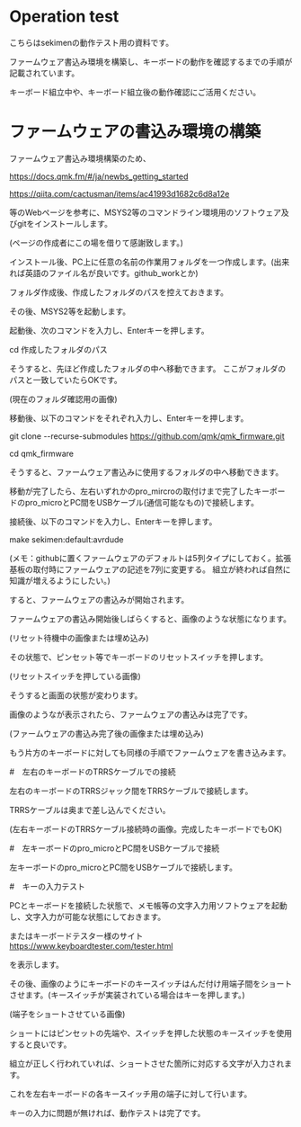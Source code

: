 # Operation test
こちらはsekimenの動作テスト用の資料です。

ファームウェア書込み環境を構築し、キーボードの動作を確認するまでの手順が記載されています。

キーボード組立中や、キーボード組立後の動作確認にご活用ください。

# ファームウェアの書込み環境の構築

ファームウェア書込み環境構築のため、

https://docs.qmk.fm/#/ja/newbs_getting_started

https://qiita.com/cactusman/items/ac41993d1682c6d8a12e

等のWebページを参考に、MSYS2等のコマンドライン環境用のソフトウェア及びgitをインストールします。

(ページの作成者にこの場を借りて感謝致します。)


インストール後、PC上に任意の名前の作業用フォルダを一つ作成します。(出来れば英語のファイル名が良いです。github_workとか)

フォルダ作成後、作成したフォルダのパスを控えておきます。

その後、MSYS2等を起動します。

起動後、次のコマンドを入力し、Enterキーを押します。

cd 作成したフォルダのパス

そうすると、先ほど作成したフォルダの中へ移動できます。
ここがフォルダのパスと一致していたらOKです。

(現在のフォルダ確認用の画像)

移動後、以下のコマンドをそれぞれ入力し、Enterキーを押します。

git clone --recurse-submodules https://github.com/qmk/qmk_firmware.git

cd qmk_firmware

そうすると、ファームウェア書込みに使用するフォルダの中へ移動できます。

移動が完了したら、左右いずれかのpro_mircroの取付けまで完了したキーボードのpro_microとPC間をUSBケーブル(通信可能なもの)で接続します。

接続後、以下のコマンドを入力し、Enterキーを押します。

make sekimen:default:avrdude

(メモ：githubに置くファームウェアのデフォルトは5列タイプにしておく。拡張基板の取付時にファームウェアの記述を7列に変更する。
 組立が終われば自然に知識が増えるようにしたい。)

すると、ファームウェアの書込みが開始されます。

ファームウェアの書込み開始後しばらくすると、画像のような状態になります。

(リセット待機中の画像または埋め込み)

その状態で、ピンセット等でキーボードのリセットスイッチを押します。

(リセットスイッチを押している画像)

そうすると画面の状態が変わります。

画像のようなが表示されたら、ファームウェアの書込みは完了です。

(ファームウェアの書込み完了後の画像または埋め込み)

もう片方のキーボードに対しても同様の手順でファームウェアを書き込みます。

#　左右のキーボードのTRRSケーブルでの接続

左右のキーボードのTRRSジャック間をTRRSケーブルで接続します。

TRRSケーブルは奥まで差し込んでください。

(左右キーボードのTRRSケーブル接続時の画像。完成したキーボードでもOK)

#　左キーボードのpro_microとPC間をUSBケーブルで接続

左キーボードのpro_microとPC間をUSBケーブルで接続します。

#　キーの入力テスト

PCとキーボードを接続した状態で、メモ帳等の文字入力用ソフトウェアを起動し、文字入力が可能な状態にしておきます。

またはキーボードテスター様のサイト
https://www.keyboardtester.com/tester.html

を表示します。

その後、画像のようにキーボードのキースイッチはんだ付け用端子間をショートさせます。(キースイッチが実装されている場合はキーを押します。)

(端子をショートさせている画像)

ショートにはピンセットの先端や、スイッチを押した状態のキースイッチを使用すると良いです。

組立が正しく行われていれば、ショートさせた箇所に対応する文字が入力されます。

これを左右キーボードの各キースイッチ用の端子に対して行います。

キーの入力に問題が無ければ、動作テストは完了です。
